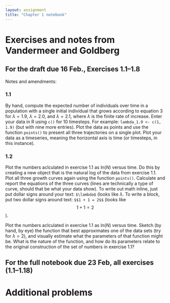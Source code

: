 ```yaml
---
layout: assignment
title: "Chapter 1 notebook"
---
```


# Exercises and notes from Vandermeer and Goldberg
## For the draft due 16 Feb., Exercises 1.1–1.8
Notes and amendments:

### 1.1
By hand, compute the expected number of individuals over time in a population with a single initial individual that grows according to equation 3 for $\lambda = 1.9$, $\lambda = 2.0$, and $\lambda = 2.1$, where $\lambda$ is the finite rate of increase. Enter your data in R using `c()` for 10 timesteps. For example: `lambda_1.9 <- c(1, 1.9)` (but with nine more entries). Plot the data as points and use the function `points()` to present all three trajectories on a single plot. Plot your data as a timeseries, meaning the horizontal axis is time (or timesteps, in this instance).

### 1.2
Plot the numbers aclculated in exercise 1.1 as ln($N$) versus time. Do this by creating a new object that is the natural log of the data from exercise 1.1. Plot all three growth curves again using the function `points()`. Calculate and report the equations of the three curves (lines are technically a type of curve, should that be what your data show). To write out math inline, just put dollar signs around your text: `$\lambda$` (looks like $\lambda$. To write a block, put two dollar signs around text: `$$1 + 1 = 2$$` (looks like $$ 1 + 1 = 2$$).

Plot the numbers aclculated in exercise 1.1 as ln($N$) versus time. Sketch (by hand, by eye) the function that best approximates one of the data sets (try for $\lambda = 2$), and visually estimate what the parameters of that function might be. What is the nature of the function, and how do its parameters relate to the original construction of the set of numbers in exercise 1.1?


## For the full notebook due 23 Feb, all exercises (1.1–1.18)

# Additional problems
